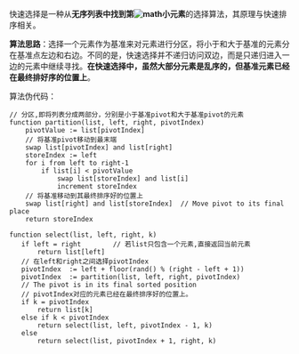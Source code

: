 快速选择是一种从**无序列表中找到第![math](https://math.markdowner.net/math?color=black&inline=k)小元素**的选择算法，其原理与快速排序相关。

**算法思路**：选择一个元素作为基准来对元素进行分区，将小于和大于基准的元素分在基准点左边和右边。不同的是，快速选择并不递归访问双边，而是只递归进入一边的元素中继续寻找。**在快速选择中，虽然大部分元素是乱序的，但基准元素已经在最终排好序的位置上**。

算法伪代码：

```
// 分区,即将列表分成两部分，分别是小于基准pivot和大于基准pivot的元素
function partition(list, left, right, pivotIndex)
    pivotValue := list[pivotIndex]
    // 将基准pivot移动到最末端
    swap list[pivotIndex] and list[right]
    storeIndex := left
    for i from left to right-1
        if list[i] < pivotValue
            swap list[storeIndex] and list[i]
            increment storeIndex
    // 将基准移动到其最终排序好的位置上
    swap list[right] and list[storeIndex]  // Move pivot to its final place
    return storeIndex

function select(list, left, right, k)
   if left = right        // 若list只包含一个元素,直接返回当前元素
       return list[left]
   // 在left和right之间选择pivotIndex
   pivotIndex  := left + floor(rand() % (right - left + 1))
   pivotIndex  := partition(list, left, right, pivotIndex)
   // The pivot is in its final sorted position
   // pivotIndex对应的元素已经在最终排序好的位置上。
   if k = pivotIndex
       return list[k]
   else if k < pivotIndex
       return select(list, left, pivotIndex - 1, k)
   else
       return select(list, pivotIndex + 1, right, k)
```